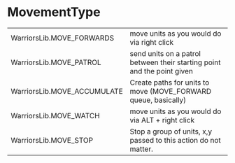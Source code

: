 # MovementType

|                              |                                                                         |
| ---------------------------- | ----------------------------------------------------------------------- |
| WarriorsLib.MOVE_FORWARDS   | move units as you would do via right click                              |
| WarriorsLib.MOVE_PATROL     | send units on a patrol between their starting point and the point given |
| WarriorsLib.MOVE_ACCUMULATE | Create paths for units to move (MOVE_FORWARD queue, basically)         |
| WarriorsLib.MOVE_WATCH      | move units as you would do via ALT + right click                        |
| WarriorsLib.MOVE_STOP       | Stop a group of units, x,y passed to this action do not matter.         |
